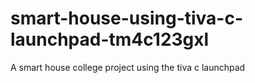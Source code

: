 # smart-house-using-tiva-c-launchpad-tm4c123gxl
A smart house college project using the tiva c launchpad
